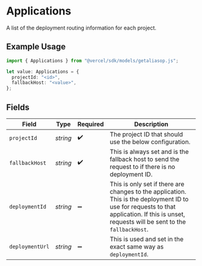 # Applications

A list of the deployment routing information for each project.

## Example Usage

```typescript
import { Applications } from "@vercel/sdk/models/getaliasop.js";

let value: Applications = {
  projectId: "<id>",
  fallbackHost: "<value>",
};
```

## Fields

| Field                                                                                                                                                                                       | Type                                                                                                                                                                                        | Required                                                                                                                                                                                    | Description                                                                                                                                                                                 |
| ------------------------------------------------------------------------------------------------------------------------------------------------------------------------------------------- | ------------------------------------------------------------------------------------------------------------------------------------------------------------------------------------------- | ------------------------------------------------------------------------------------------------------------------------------------------------------------------------------------------- | ------------------------------------------------------------------------------------------------------------------------------------------------------------------------------------------- |
| `projectId`                                                                                                                                                                                 | *string*                                                                                                                                                                                    | :heavy_check_mark:                                                                                                                                                                          | The project ID that should use the below configuration.                                                                                                                                     |
| `fallbackHost`                                                                                                                                                                              | *string*                                                                                                                                                                                    | :heavy_check_mark:                                                                                                                                                                          | This is always set and is the fallback host to send the request to if there is no deployment ID.                                                                                            |
| `deploymentId`                                                                                                                                                                              | *string*                                                                                                                                                                                    | :heavy_minus_sign:                                                                                                                                                                          | This is only set if there are changes to the application. This is the deployment ID to use for requests to that application. If this is unset, requests will be sent to the `fallbackHost`. |
| `deploymentUrl`                                                                                                                                                                             | *string*                                                                                                                                                                                    | :heavy_minus_sign:                                                                                                                                                                          | This is used and set in the exact same way as `deploymentId`.                                                                                                                               |